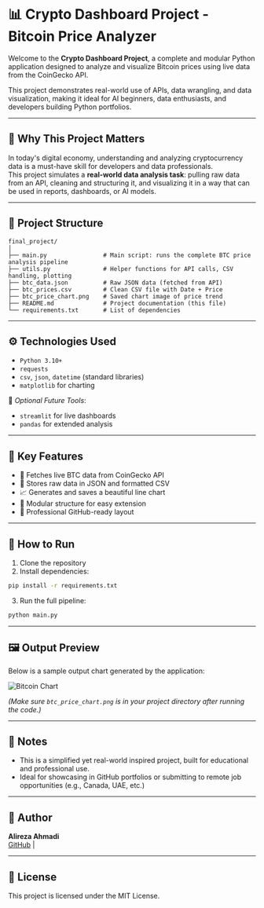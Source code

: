 # 📊 Crypto Dashboard Project - Bitcoin Price Analyzer

Welcome to the **Crypto Dashboard Project**, a complete and modular Python application designed to analyze and visualize Bitcoin prices using live data from the CoinGecko API.

This project demonstrates real-world use of APIs, data wrangling, and data visualization, making it ideal for AI beginners, data enthusiasts, and developers building Python portfolios.

---

## 🚀 Why This Project Matters

In today's digital economy, understanding and analyzing cryptocurrency data is a must-have skill for developers and data professionals.  
This project simulates a **real-world data analysis task**: pulling raw data from an API, cleaning and structuring it, and visualizing it in a way that can be used in reports, dashboards, or AI models.

---

## 📁 Project Structure

```
final_project/
│
├── main.py                # Main script: runs the complete BTC price analysis pipeline
├── utils.py               # Helper functions for API calls, CSV handling, plotting
├── btc_data.json          # Raw JSON data (fetched from API)
├── btc_prices.csv         # Clean CSV file with Date + Price
├── btc_price_chart.png    # Saved chart image of price trend
├── README.md              # Project documentation (this file)
└── requirements.txt       # List of dependencies
```

---

## ⚙️ Technologies Used

- `Python 3.10+`
- `requests`
- `csv`, `json`, `datetime` (standard libraries)
- `matplotlib` for charting

📌 *Optional Future Tools*:
- `streamlit` for live dashboards
- `pandas` for extended analysis

---

## 🧠 Key Features

- 🔗 Fetches live BTC data from CoinGecko API
- 💾 Stores raw data in JSON and formatted CSV
- 📈 Generates and saves a beautiful line chart
- 🧰 Modular structure for easy extension
- 💼 Professional GitHub-ready layout

---

## 🧪 How to Run

1. Clone the repository
2. Install dependencies:

```bash
pip install -r requirements.txt
```

3. Run the full pipeline:

```bash
python main.py
```

---

## 🖼 Output Preview

Below is a sample output chart generated by the application:

![Bitcoin Chart](btc_price_chart.png)

*(Make sure `btc_price_chart.png` is in your project directory after running the code.)*

---

## 📌 Notes

- This is a simplified yet real-world inspired project, built for educational and professional use.
- Ideal for showcasing in GitHub portfolios or submitting to remote job opportunities (e.g., Canada, UAE, etc.)

---

## 👤 Author

**Alireza Ahmadi**  
[GitHub](https://github.com/alireza-irman) | 

---

## 📄 License

This project is licensed under the MIT License.
